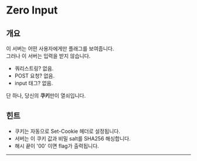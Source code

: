 # Zero Input

## 개요

이 서버는 어떤 사용자에게만 플래그를 보여줍니다.  
그러나 이 서버는 입력을 받지 않습니다.

- 쿼리스트링? 없음.
- POST 요청? 없음.
- input 태그? 없음.

단 하나, 당신의 **쿠키**만이 열쇠입니다.

## 힌트

- 쿠키는 자동으로 Set-Cookie 헤더로 설정됩니다.
- 서버는 이 쿠키 값과 비밀 salt를 SHA256 해싱합니다.
- 해시 끝이 '00' 이면 flag가 출력됩니다.

---
